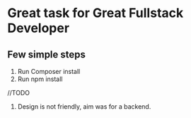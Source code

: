 # Great task for Great Fullstack Developer

## Few simple steps

1. Run Composer install
2. Run npm install

//TODO

1. Design is not friendly, aim was for a backend.

